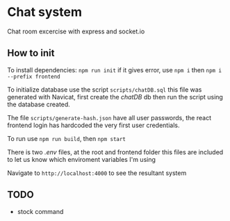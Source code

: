 # Chat system

Chat room excercise with express and socket.io

## How to init

To install dependencies: `npm run init` if it gives error, use `npm i` then `npm i --prefix frontend`

To initialize database use the script `scripts/chatDB.sql` this file was generated with Navicat, first create the *chatDB* db then run the script using the database created.

The file `scripts/generate-hash.json` have all user passwords, the react frontend login has hardcoded the very first user credentials.

To run use `npm run build`, then `npm start`

There is two *.env* files, at the root and frontend folder this files are included to let us know which enviroment variables I'm using

Navigate to `http://localhost:4000` to see the resultant system


## TODO

 - stock command